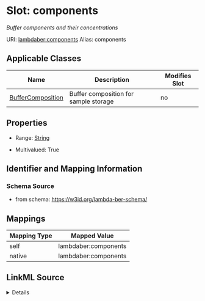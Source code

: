 

# Slot: components 


_Buffer components and their concentrations_





URI: [lambdaber:components](https://w3id.org/lambda-ber-schema/components)
Alias: components

<!-- no inheritance hierarchy -->





## Applicable Classes

| Name | Description | Modifies Slot |
| --- | --- | --- |
| [BufferComposition](BufferComposition.md) | Buffer composition for sample storage |  no  |






## Properties

* Range: [String](String.md)

* Multivalued: True




## Identifier and Mapping Information






### Schema Source


* from schema: https://w3id.org/lambda-ber-schema/




## Mappings

| Mapping Type | Mapped Value |
| ---  | ---  |
| self | lambdaber:components |
| native | lambdaber:components |




## LinkML Source

<details>
```yaml
name: components
description: Buffer components and their concentrations
from_schema: https://w3id.org/lambda-ber-schema/
rank: 1000
alias: components
owner: BufferComposition
domain_of:
- BufferComposition
range: string
multivalued: true

```
</details>